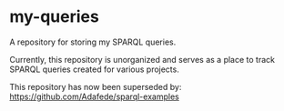 # my-queries

A repository for storing my SPARQL queries.

Currently, this repository is unorganized and serves as a place to track SPARQL queries created for various projects.

This repository has now been superseded by: <https://github.com/Adafede/sparql-examples>
